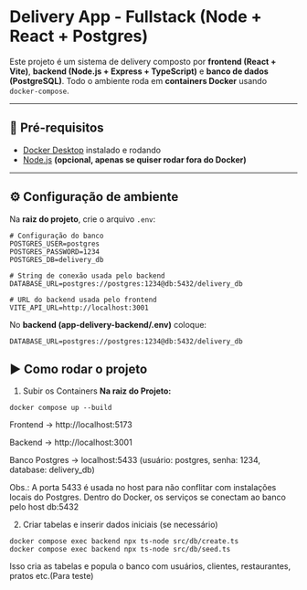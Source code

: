 # Delivery App - Fullstack (Node + React + Postgres)

Este projeto é um sistema de delivery composto por **frontend (React + Vite)**, **backend (Node.js + Express + TypeScript)** e **banco de dados (PostgreSQL)**.
Todo o ambiente roda em **containers Docker** usando `docker-compose`.

---

## 🚀 Pré-requisitos

- [Docker Desktop](https://www.docker.com/products/docker-desktop/) instalado e rodando
- [Node.js](https://nodejs.org/) **(opcional, apenas se quiser rodar fora do Docker)**

---
## ⚙️ Configuração de ambiente

Na **raiz do projeto**, crie o arquivo `.env`:

```env
# Configuração do banco
POSTGRES_USER=postgres
POSTGRES_PASSWORD=1234
POSTGRES_DB=delivery_db

# String de conexão usada pelo backend
DATABASE_URL=postgres://postgres:1234@db:5432/delivery_db

# URL do backend usada pelo frontend
VITE_API_URL=http://localhost:3001
```
No **backend (app-delivery-backend/.env)** coloque:

```env
DATABASE_URL=postgres://postgres:1234@db:5432/delivery_db
```

## ▶️ Como rodar o projeto

1) Subir os Containers
**Na raiz do Projeto:**
```env
docker compose up --build
```

Frontend → http://localhost:5173

Backend → http://localhost:3001

Banco Postgres → localhost:5433 (usuário: postgres, senha: 1234, database: delivery_db)

Obs.: A porta 5433 é usada no host para não conflitar com instalações locais do Postgres.
Dentro do Docker, os serviços se conectam ao banco pelo host db:5432

2) Criar tabelas e inserir dados iniciais (se necessário)
```env
docker compose exec backend npx ts-node src/db/create.ts
docker compose exec backend npx ts-node src/db/seed.ts
```
Isso cria as tabelas e popula o banco com usuários, clientes, restaurantes, pratos etc.(Para teste)
